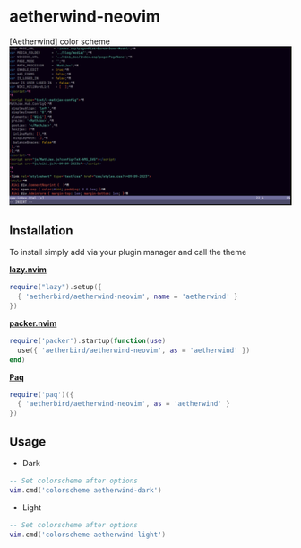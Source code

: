 # aetherwind-neovim
[Aetherwind] color scheme
![Aetherwind Dark for Neovim](screenshots/aetherwind-dark.png)
<!-- ![Aetherwind Light for Neovim](screenshots/aetherwind-neovim-light.png) -->
## Installation
To install simply add via your plugin manager and call the theme

**[lazy.nvim](https://github.com/folke/lazy.nvim)**

```lua
require("lazy").setup({
  { 'aetherbird/aetherwind-neovim', name = 'aetherwind' }
})
```

**[packer.nvim](https://github.com/wbthomason/packer.nvim)**

```lua
require('packer').startup(function(use)
  use({ 'aetherbird/aetherwind-neovim', as = 'aetherwind' })
end)
```

**[Paq](https://github.com/savq/paq-nvim)**

```lua
require('paq')({
  { 'aetherbird/aetherwind-neovim', as = 'aetherwind' }
})
```

## Usage

* Dark

```lua
-- Set colorscheme after options
vim.cmd('colorscheme aetherwind-dark')
```

* Light

```lua
-- Set colorscheme after options
vim.cmd('colorscheme aetherwind-light')
```
